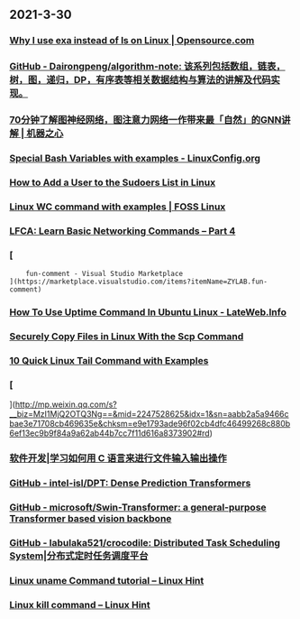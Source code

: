 
## 2021-3-30

### [Why I use exa instead of ls on Linux | Opensource.com](https://opensource.com/article/21/3/replace-ls-exa)

### [GitHub - Dairongpeng/algorithm-note: 该系列包括数组，链表，树，图，递归，DP，有序表等相关数据结构与算法的讲解及代码实现。](https://github.com/Dairongpeng/algorithm-note)

### [70分钟了解图神经网络，图注意力网络一作带来最「自然」的GNN讲解 | 机器之心](https://www.jiqizhixin.com/articles/2021-03-28-3)

### [Special Bash Variables with examples - LinuxConfig.org](https://linuxconfig.org/special-bash-variables-with-examples)

### [How to Add a User to the Sudoers List in Linux](https://www.makeuseof.com/add-user-to-sudoers/)

### [Linux WC command with examples | FOSS Linux](https://www.fosslinux.com/45753/linux-wc-command-examples.htm/)

### [LFCA: Learn Basic Networking Commands – Part 4](https://www.tecmint.com/basic-networking-commands/)

### [
        fun-comment - Visual Studio Marketplace
    ](https://marketplace.visualstudio.com/items?itemName=ZYLAB.fun-comment)

### [How To Use Uptime Command In Ubuntu Linux - LateWeb.Info](https://lateweb.info/how-to-use-uptime-command-in-ubuntu-linux/)

### [Securely Copy Files in Linux With the Scp Command](https://www.makeuseof.com/scp-command-in-linux/)

### [10 Quick Linux Tail Command with Examples](https://www.linuxtechi.com/linux-tail-command-examples/)

### [
](http://mp.weixin.qq.com/s?__biz=MzI1MjQ2OTQ3Ng==&mid=2247528625&idx=1&sn=aabb2a5a9466cbae3e71708cb469635e&chksm=e9e1793ade96f02cb4dfc46499268c880b6ef13ec9b9f84a9a62ab44b7cc7f11d616a8373902#rd)

### [软件开发|学习如何用 C 语言来进行文件输入输出操作](https://linux.cn/article-13252-1.html)

### [GitHub - intel-isl/DPT: Dense Prediction Transformers](https://github.com/intel-isl/DPT)

### [GitHub - microsoft/Swin-Transformer: a general-purpose Transformer based vision backbone](https://github.com/microsoft/Swin-Transformer)

### [GitHub - labulaka521/crocodile: Distributed Task Scheduling System|分布式定时任务调度平台](https://github.com/labulaka521/crocodile)

### [Linux uname Command tutorial – Linux Hint](https://linuxhint.com/linux-uname-command-tutorial/)

### [Linux kill command – Linux Hint](https://linuxhint.com/linux-kill-command/)